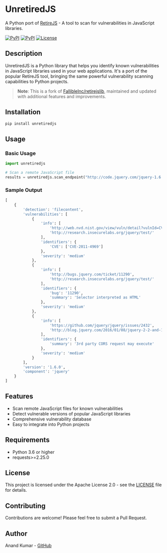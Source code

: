 # UnretiredJS

A Python port of [RetireJS](https://github.com/RetireJS/retire.js) - A tool to scan for vulnerabilities in JavaScript libraries.

[![PyPI](https://img.shields.io/pypi/v/unretiredjs.svg?style=flat-square)](https://pypi.org/project/unretiredjs/)
[![PyPI](https://img.shields.io/pypi/dm/unretiredjs.svg?style=flat-square)](https://pypi.org/project/unretiredjs/)
[![License](https://img.shields.io/badge/license-Apache%202.0-blue.svg?style=flat-square)](LICENSE)

## Description

UnretiredJS is a Python library that helps you identify known vulnerabilities in JavaScript libraries used in your web applications. It's a port of the popular RetireJS tool, bringing the same powerful vulnerability scanning capabilities to Python projects.

> **Note**: This is a fork of [FallibleInc/retirejslib](https://github.com/FallibleInc/retirejslib), maintained and updated with additional features and improvements.

## Installation

```bash
pip install unretiredjs
```

## Usage

### Basic Usage

```python
import unretiredjs

# Scan a remote JavaScript file
results = unretiredjs.scan_endpoint("http://code.jquery.com/jquery-1.6.min.js")
```

### Sample Output

```python
[
    {
        'detection': 'filecontent',
        'vulnerabilities': [
            {
                'info': [
                    'http://web.nvd.nist.gov/view/vuln/detail?vulnId=CVE-2011-4969',
                    'http://research.insecurelabs.org/jquery/test/'
                ],
                'identifiers': {
                    'CVE': ['CVE-2011-4969']
                },
                'severity': 'medium'
            },
            {
                'info': [
                    'http://bugs.jquery.com/ticket/11290',
                    'http://research.insecurelabs.org/jquery/test/'
                ],
                'identifiers': {
                    'bug': '11290',
                    'summary': 'Selector interpreted as HTML'
                },
                'severity': 'medium'
            },
            {
                'info': [
                    'https://github.com/jquery/jquery/issues/2432',
                    'http://blog.jquery.com/2016/01/08/jquery-2-2-and-1-12-released/'
                ],
                'identifiers': {
                    'summary': '3rd party CORS request may execute'
                },
                'severity': 'medium'
            }
        ],
        'version': '1.6.0',
        'component': 'jquery'
    }
]
```

## Features

- Scan remote JavaScript files for known vulnerabilities
- Detect vulnerable versions of popular JavaScript libraries
- Comprehensive vulnerability database
- Easy to integrate into Python projects

## Requirements

- Python 3.6 or higher
- requests>=2.25.0

## License

This project is licensed under the Apache License 2.0 - see the [LICENSE](LICENSE) file for details.

## Contributing

Contributions are welcome! Please feel free to submit a Pull Request.

## Author

Anand Kumar - [GitHub](https://github.com/Anandseth444)